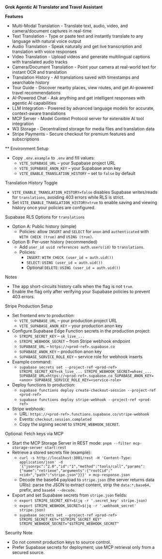 **Grok Agentic AI Translator and Travel Assistant**

**Features**

* Multi-Modal Translation - Translate text, audio, video, and camera/document captures in real-time
* Text Translation - Type or paste text and instantly translate to any language with natural voice output
* Audio Translation - Speak naturally and get live transcription and translation with voice responses
* Video Translation - Upload videos and generate multilingual captions with translated audio tracks
* Camera/Document Translation - Point your camera at real-world text for instant OCR and translation
* Translation History - All translations saved with timestamps and searchable history
* Tour Guide - Discover nearby places, view routes, and get AI-powered travel recommendations
* AI-Powered Chat - Ask anything and get intelligent responses with agentic AI capabilities
* LLM Integration - Powered by advanced language models for accurate, context-aware translations
* MCP Server - Model Context Protocol server for extensible AI tool integration
* W3 Storage - Decentralized storage for media files and translation data
* Stripe Payments - Secure checkout for premium features and subscriptions

** 
Environment Setup
- Copy `.env.example` to `.env` and fill values:
  - `VITE_SUPABASE_URL` – your Supabase project URL
  - `VITE_SUPABASE_ANON_KEY` – your Supabase anon key
  - `VITE_ENABLE_TRANSLATION_HISTORY` – set to `false` by default

Translation History Toggle
- `VITE_ENABLE_TRANSLATION_HISTORY=false` disables Supabase writes/reads for `translations`, avoiding 403 errors while RLS is strict.
- Set `VITE_ENABLE_TRANSLATION_HISTORY=true` to enable saving and viewing history once your policies are configured.

Supabase RLS Options for `translations`
- Option A: Public history (simple)
  - Policies: allow `INSERT` and `SELECT` for `anon` and `authenticated` with `WITH CHECK (true)` and `USING (true)`.
- Option B: Per-user history (recommended)
  - Add `user_id uuid references auth.users(id)` to `translations`.
  - Policies:
    - `INSERT`: `WITH CHECK (user_id = auth.uid())`
    - `SELECT`: `USING (user_id = auth.uid())`
    - Optional `DELETE`: `USING (user_id = auth.uid())`

Notes
- The app short-circuits history calls when the flag is not `true`.
- Enable the flag only after verifying your Supabase policies to prevent 403 errors.

Stripe Production Setup
- Set frontend env to production:
  - `VITE_SUPABASE_URL` – your production project URL
  - `VITE_SUPABASE_ANON_KEY` – your production anon key
- Configure Supabase Edge Function secrets in the production project:
  - `STRIPE_SECRET_KEY` – `sk_live_...`
  - `STRIPE_WEBHOOK_SECRET` – from Stripe webhook endpoint
  - `SUPABASE_URL` – `https://<prod-ref>.supabase.co`
  - `SUPABASE_ANON_KEY` – production anon key
  - `SUPABASE_SERVICE_ROLE_KEY` – service role for webhook inserts
- Example command:
  - `supabase secrets set --project-ref <prod-ref> STRIPE_SECRET_KEY=sk_live_... STRIPE_WEBHOOK_SECRET=whsec_... SUPABASE_URL=https://<prod-ref>.supabase.co SUPABASE_ANON_KEY=<anon> SUPABASE_SERVICE_ROLE_KEY=<service-role>`
- Deploy functions to production:
  - `supabase functions deploy create-checkout-session --project-ref <prod-ref>`
  - `supabase functions deploy stripe-webhook --project-ref <prod-ref>`
- Stripe webhook:
  - URL: `https://<prod-ref>.functions.supabase.co/stripe-webhook`
  - Events: `checkout.session.completed`
  - Copy the signing secret to `STRIPE_WEBHOOK_SECRET`.

Optional: Fetch keys via MCP
- Start the MCP Storage Server in REST mode: `pnpm --filter mcp-storage-server start:rest`
- Retrieve a stored secrets file (example):
  - `curl -s http://localhost:3001/rest -H 'Content-Type: application/json' -d '{"jsonrpc":"2.0","id":"1","method":"tools/call","params":{"name":"retrieve","arguments":{"rootCid":"<cid>","path":"stripe.json"}}}' > mcp-response.json`
  - Decode the base64 payload to `stripe.json` (the server returns data URIs): parse the JSON to extract content, strip the `data:*;base64,` prefix, and `base64 --decode`.
- Export and set Supabase secrets from `stripe.json` fields:
  - `export STRIPE_SECRET_KEY=$(jq -r '.secret_key' stripe.json)`
  - `export STRIPE_WEBHOOK_SECRET=$(jq -r '.webhook_secret' stripe.json)`
  - `supabase secrets set --project-ref <prod-ref> STRIPE_SECRET_KEY="$STRIPE_SECRET_KEY" STRIPE_WEBHOOK_SECRET="$STRIPE_WEBHOOK_SECRET"`

Security Note
- Do not commit production keys to source control.
- Prefer Supabase secrets for deployment; use MCP retrieval only from a secured source.
